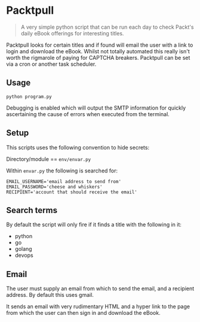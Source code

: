 # Packtpull

> A very simple python script that can be run each day to check Packt's daily
eBook offerings for interesting titles. 

Packtpull looks for certain titles and if found will email the user with a link
to login and download the eBook. Whilst not totally automated this really isn't
worth the rigmarole of paying for CAPTCHA breakers. Packtpull can be set via
a cron or another task scheduler.

## Usage

`python program.py`

Debugging is enabled which will output the SMTP information for quickly ascertaining
the cause of errors when executed from the terminal.

## Setup

This scripts uses the following convention to hide secrets:

Directory/module == `env/envar.py`

Within `envar.py` the following is searched for:
```shell
EMAIL_USERNAME='email address to send from'
EMAIL_PASSWORD='cheese and whiskers'
RECIPIENT='account that should receive the email'
```

## Search terms

By default the script will only fire if it finds a title with the following in
it:

- python
- go
- golang
- devops

## Email

The user must supply an email from which to send the email, and a recipient 
address. By default this uses gmail. 

It sends an email with very rudimentary HTML and a hyper link to the page from
which the user can then sign in and download the eBook.
